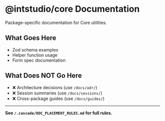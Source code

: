 # @intstudio/core Documentation

Package-specific documentation for Core utilities.

## What Goes Here

- Zod schema examples
- Helper function usage
- Form spec documentation

## What Does NOT Go Here

- ❌ Architecture decisions (use `/docs/adr/`)
- ❌ Session summaries (use `/docs/sessions/`)
- ❌ Cross-package guides (use `/docs/guides/`)

---

**See `/.cascade/DOC_PLACEMENT_RULES.md` for full rules.**

